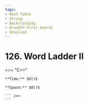 ```yaml
---
tags:
- Hash Table
- String
- Backtracking
- Breadth-First Search
- Unsolved
---
```



# 126. Word Ladder II

=== "C++"

    **Time:** $O()$

    **Space:** $O()$

    ``` c++
    ```